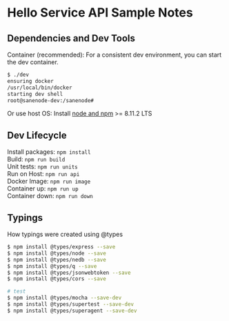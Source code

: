 # Hello Service API Sample Notes

## Dependencies and Dev Tools

Container (recommended):
For a consistent dev environment, you can start the dev container.

```bash
$ ./dev
ensuring docker
/usr/local/bin/docker
starting dev shell
root@sanenode-dev:/sanenode#
```

Or use host OS:
Install [node and npm](https://nodejs.org) >= 8.11.2 LTS

## Dev Lifecycle

Install packages: `npm install`  
Build: `npm run build`  
Unit tests: `npm run units`  
Run on Host: `npm run api`  
Docker Image: `npm run image`  
Container up: `npm run up`  
Container down: `npm run down`  

## Typings

How typings were created using @types

```bash
$ npm install @types/express --save
$ npm install @types/node --save
$ npm install @types/nedb --save
$ npm install @types/q --save
$ npm install @types/jsonwebtoken --save
$ npm install @types/cors --save

# test
$ npm install @types/mocha --save-dev
$ npm install @types/supertest --save-dev
$ npm install @types/superagent --save-dev
```
